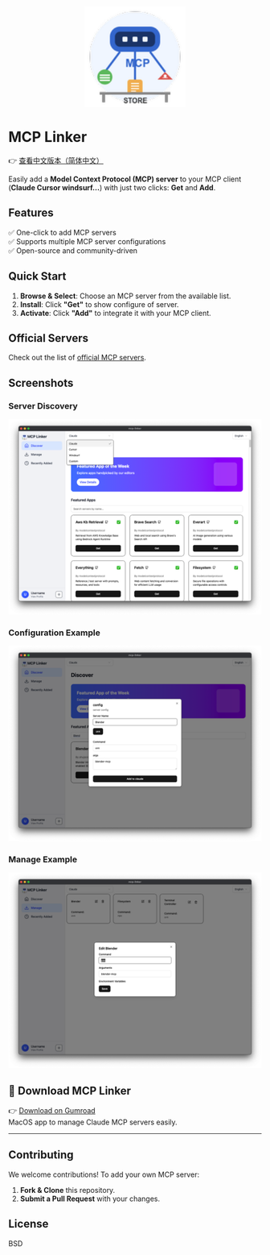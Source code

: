 <p align="center">
  <img src="src/assets/logo.png" alt="Project Logo" width="200" />
</p>

# MCP Linker

👉 [查看中文版本（简体中文）](./README.zh-CN.md)

Easily add a **Model Context Protocol (MCP) server** to your MCP client (**Claude Cursor windsurf...**) with just two clicks: **Get** and **Add**.

## Features

✅ One-click to add MCP servers  
✅ Supports multiple MCP server configurations  
✅ Open-source and community-driven  

## Quick Start

1. **Browse & Select**: Choose an MCP server from the available list.  
2. **Install**: Click **"Get"** to show configure of server.  
3. **Activate**: Click **"Add"** to integrate it with your MCP client.  

## Official Servers

Check out the list of [official MCP servers](https://github.com/modelcontextprotocol/servers).

## Screenshots

### Server Discovery
![Discover Screenshot](./images/home.png)

### Configuration Example
![Config Screenshot](./images/config.png)

### Manage Example
![Manage Screenshot](./images/manager.png)

## 🔽 Download MCP Linker

👉 [Download on Gumroad](https://wei40680.gumroad.com/l/jdbuvc?wanted=true)  
MacOS app to manage Claude MCP servers easily.

---

## Contributing

We welcome contributions! To add your own MCP server:

1. **Fork & Clone** this repository.
2. **Submit a Pull Request** with your changes.

## License

BSD
